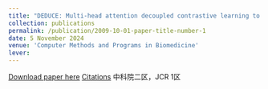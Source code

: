 ```yaml
---
title: "DEDUCE: Multi-head attention decoupled contrastive learning to discover cancer subtypes based on multi-omics data"
collection: publications
permalink: /publication/2009-10-01-paper-title-number-1
date: 5 November 2024
venue: 'Computer Methods and Programs in Biomedicine'
lever: 
---
```

[Download paper here](https://www.sciencedirect.com/science/article/pii/S0169260724004711/pdfft?md5=6119438fe31dd738a5bf679e2a6d1c3a&pid=1-s2.0-S0169260724004711-main.pdf)
[Citations](https://scholar.googleusercontent.com/scholar.bib?q=info:fqB82cnSg6cJ:scholar.google.com/&output=citation&scisdr=ClF6QoA1EIGe5vvSxCs:AFWwaeYAAAAAZ0HU3Cpx0SMTBV3xA1QMWGsn6Rs&scisig=AFWwaeYAAAAAZ0HU3P14-ZlZxkf5uk-OEBRRZ60&scisf=4&ct=citation&cd=-1&hl=zh-CN)
中科院二区，JCR 1区
